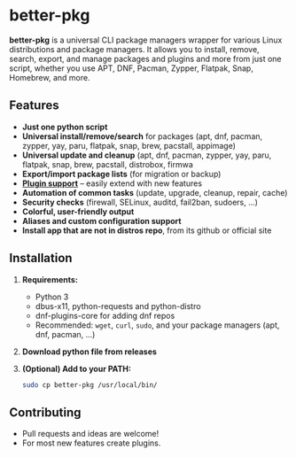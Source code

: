 # better-pkg

**better-pkg** is a universal CLI package managers wrapper for various Linux distributions and package managers. It allows you to install, remove, search, export, and manage packages and plugins and more from just one script, whether you use APT, DNF, Pacman, Zypper, Flatpak, Snap, Homebrew, and more.

## Features

- **Just one python script**
- **Universal install/remove/search** for packages (apt, dnf, pacman, zypper, yay, paru, flatpak, snap, brew, pacstall, appimage)
- **Universal update and cleanup** (apt, dnf, pacman, zypper, yay, paru, flatpak, snap, brew, pacstall, distrobox, firmwa
- **Export/import package lists** (for migration or backup)
- **[Plugin support](https://github.com/ExistingPerson08/Better-pkg-data/tree/main/plugins)** – easily extend with new features
- **Automation of common tasks** (update, upgrade, cleanup, repair, cache)
- **Security checks** (firewall, SELinux, auditd, fail2ban, sudoers, ...)
- **Colorful, user-friendly output**
- **Aliases and custom configuration support**
- **Install app that are not in distros repo**, from its github or official site

## Installation

1. **Requirements:**  
   - Python 3
   - dbus-x11, python-requests and python-distro
   - dnf-plugins-core for adding dnf repos
   - Recommended: `wget`, `curl`, `sudo`, and your package managers (apt, dnf, pacman, ...)

2. **Download python file from releases**

3. **(Optional) Add to your PATH:**
   ```bash
   sudo cp better-pkg /usr/local/bin/
   ```

## Contributing

- Pull requests and ideas are welcome!
- For most new features create plugins.
